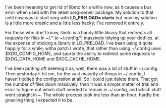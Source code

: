 I've been meaning to get rid of libetc for a while now, as it causes a bus error when used with the latest xorg-server package. My solution to that until now was to start xorg with **LD_PRELOAD= startx** but now my solution is a little more drastic and a little less hacky; I've removed it entirely.

For those who don't know, libetc is a handy little library that redirects all requests for files in ~/.* to ~/.config/*, massively tidying up your dotfiles, at the expense of sticking a library in LD_PRELOAD. I've been using it quite happily for a while, witha  patch I wrote, that rather than using ~/.config uses $XDG_CONFIG_HOME, and sports the ability to redirect some requests to $XDG_DATA_HOME and $XDG_CACHE_HOME.

I've been putting off deleting it as, well, there was a lot of stuff in ~/.config. Then yesterday it hit me, for the vast majority of things in ~/.config, I haven't edited the configuration at all. So I could just delete them. That got the number of files down massively, then it was a simple matter of trial and error to figure out which stuff needed to remain in ~/.config, and which stuff went straight in ~. The whole process took me less than an hour; hardly the gruelling thing I expected it to be.
